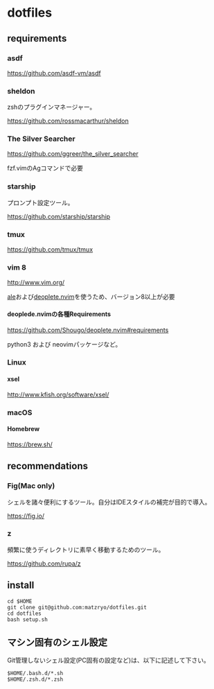# dotfiles

## requirements

### asdf

<https://github.com/asdf-vm/asdf>

### sheldon

zshのプラグインマネージャー。

<https://github.com/rossmacarthur/sheldon>

### The Silver Searcher

<https://github.com/ggreer/the_silver_searcher>

fzf.vimのAgコマンドで必要

### starship

プロンプト設定ツール。

<https://github.com/starship/starship>

### tmux

<https://github.com/tmux/tmux>

### vim 8

<http://www.vim.org/>

[ale](https://github.com/w0rp/ale)および[deoplete.nvim](https://github.com/Shougo/deoplete.nvim)を使うため、バージョン8以上が必要

#### deoplede.nvimの各種Requirements

<https://github.com/Shougo/deoplete.nvim#requirements>

python3 および neovimパッケージなど。

### Linux

#### xsel

<http://www.kfish.org/software/xsel/>

### macOS

#### Homebrew

<https://brew.sh/>

## recommendations

### Fig(Mac only)

シェルを諸々便利にするツール。自分はIDEスタイルの補完が目的で導入。

<https://fig.io/>
### z

頻繁に使うディレクトリに素早く移動するためのツール。

<https://github.com/rupa/z>

## install

```shell
cd $HOME
git clone git@github.com:matzryo/dotfiles.git
cd dotfiles
bash setup.sh
```

## マシン固有のシェル設定

Git管理しないシェル設定(PC固有の設定など)は、以下に記述して下さい。

```shell
$HOME/.bash.d/*.sh
$HOME/.zsh.d/*.zsh
```
